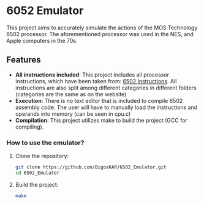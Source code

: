 # 6052 Emulator

This project aims to accurately simulate the actions of the MOS Technology 6502 processor. The aforementioned processor was used in the NES, and Apple computers in the 70s.

## Features

- **All instructions included**: This project includes all processor instructions, which have been taken from: [6502 Instructions](https://www.pagetable.com/c64ref/6502/?tab=2). All instructions are also split among different categories in different folders (categories are the same as on the website)
- **Execution**: There is no text editor that is included to compile 6502 assembly code. The user will have to manually load the instructions and operands into memory (can be seen in cpu.c)
- **Compilation**: This project utilizes make to build the project (GCC for compiling).

### How to use the emulator?

1. Clone the repository:
    ```sh
    git clone https://github.com/BigosKAR/6502_Emulator.git
    cd 6502_Emulator
    ```

2. Build the project:
    ```sh
    make
    ```

